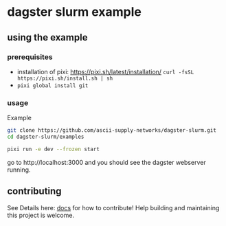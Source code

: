 # dagster slurm example

## using the example

### prerequisites

- installation of pixi: https://pixi.sh/latest/installation/ `curl -fsSL https://pixi.sh/install.sh | sh`
- `pixi global install git`


### usage

Example

```bash
git clone https://github.com/ascii-supply-networks/dagster-slurm.git
cd dagster-slurm/examples

pixi run -e dev --frozen start
```

go to http://localhost:3000 and you should see the dagster webserver running.


## contributing

See Details here: [docs](docs) for how to contribute!
Help building and maintaining this project is welcome.
